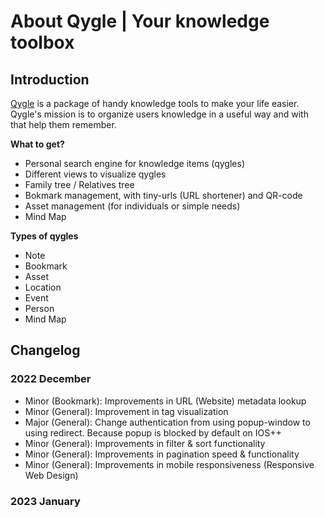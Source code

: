 # About Qygle | Your knowledge toolbox

## Introduction

[Qygle](https://qygle.com) is a package of handy knowledge tools to make your life easier. Qygle's mission is to organize users knowledge in a useful way and with that help them remember.

**What to get?**
- Personal search engine for knowledge items (qygles)
- Different views to visualize qygles
- Family tree / Relatives tree
- Bokmark management, with tiny-urls (URL shortener) and QR-code
- Asset management (for individuals or simple needs)
- Mind Map

**Types of qygles**
- Note
- Bookmark
- Asset
- Location
- Event
- Person
- Mind Map

## Changelog

### 2022 December
- Minor (Bookmark): Improvements in URL (Website) metadata lookup
- Minor (General): Improvement in tag visualization
- Major (General): Change authentication from using popup-window to using redirect. Because popup is blocked by default on IOS++
- Minor (General): Improvements in filter & sort functionality
- Minor (General): Improvements in pagination speed & functionality
- Minor (General): Improvements in mobile responsiveness (Responsive Web Design)

### 2023 January